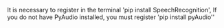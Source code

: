It is necessary to register in the terminal 'pip install SpeechRecognition',
If you do not have PyAudio installed, you must register 'pip install pyAudio''